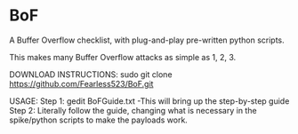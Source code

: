 # BoF
A Buffer Overflow checklist, with plug-and-play pre-written python scripts.

This makes many Buffer Overflow attacks as simple as 1, 2, 3. 

DOWNLOAD INSTRUCTIONS:
sudo git clone https://github.com/Fearless523/BoF.git

USAGE:
Step 1: gedit BoFGuide.txt -This will bring up the step-by-step guide
Step 2: Literally follow the guide, changing what is necessary in the spike/python scripts to make the payloads work.
